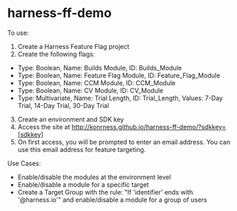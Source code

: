 # harness-ff-demo

To use:

1) Create a Harness Feature Flag project
2) Create the following flags:
 - Type: Boolean, Name: Builds Module, ID: Builds_Module
 - Type: Boolean, Name: Feature Flag Module, ID: Feature_Flag_Module
 - Type: Boolean, Name: CCM Module, ID: CCM_Module
 - Type: Boolean, Name: CV Module, ID: CV_Module
 - Type: Multivariate, Name: Trial Length, ID: Trial_Length, Values: 7-Day Trial, 14-Day Trial, 30-Day Trial
 
3) Create an environment and SDK key
4) Access the site at http://konrness.github.io/harness-ff-demo/?sdkkey=[sdkkey]
5) On first access, you will be prompted to enter an email address. You can use this email address for feature targeting.

Use Cases:
 - Enable/disable the modules at the environment level
 - Enable/disable a module for a specific target
 - Create a Target Group with the rule: "If 'identifier' ends with '@harness.io'" and enable/disable a module for a group of users


